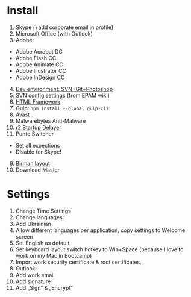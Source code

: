 # Install
1. Skype (+add corporate email in profile)
2. Microsoft Office (with Outlook)
3. Adobe:
  - Adobe Acrobat DC
  - Adobe Flash CC
  - Adobe Animate CC
  - Adobe Illustrator CC
  - Adobe InDesign CC
4. [Dev environment: SVN+Git+Photoshop](https://github.com/ideus-team/guidelines/blob/master/frontend/settings-windows.md)
5. SVN config settings (from EPAM wiki)
6. [HTML Framework](https://github.com/ihorzenich/html-framework)
7. Gulp: `npm install --global gulp-cli`
8. Avast
9. Malwarebytes Anti-Malware
10. [r2 Startup Delayer](http://www.r2.com.au/page/products/download/startup-delayer/)
8. Punto Switcher
  * Set all expections
  * Disable for Skype!
9. [Birman layout](http://ilyabirman.ru/projects/typography-layout/)
10. Download Master

# Settings
1. Change Time Settings
2. Change languages:
  1. Add Ukrainian
  2. Allow different languages per application, copy settings to Welcome screen
  3. Set English as default
  4. Set keyboard layout switch hotkey to Win+Space (because I love to work on my Mac in Bootcamp)
4. Import work security certificate & root certificates.
4. Outlook:
  1. Add work email
  2. Add signature
  3. Add „Sign“ & „Encrypt“
